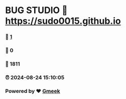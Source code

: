 # BUG STUDIO :link: https://sudo0015.github.io 
### :page_facing_up: [1](https://sudo0015.github.io/tag.html) 
### :speech_balloon: 0 
### :hibiscus: 1811 
### :alarm_clock: 2024-08-24 15:10:05 
### Powered by :heart: [Gmeek](https://github.com/Meekdai/Gmeek)
